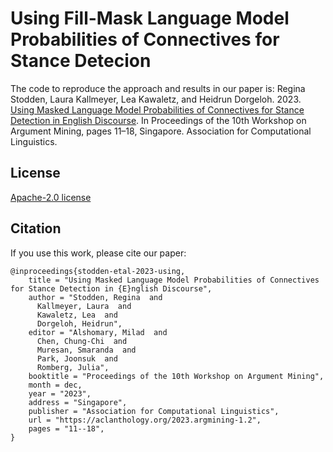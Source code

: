 # Using Fill-Mask Language Model Probabilities of Connectives for Stance Detecion

The code to reproduce the approach and results in our paper is: Regina Stodden, Laura Kallmeyer, Lea Kawaletz, and Heidrun Dorgeloh. 2023. [Using Masked Language Model Probabilities of Connectives for Stance Detection in English Discourse](https://aclanthology.org/2023.argmining-1.2/). In Proceedings of the 10th Workshop on Argument Mining, pages 11–18, Singapore. Association for Computational Linguistics.

## License
[Apache-2.0 license](LICENSE)


## Citation
If you use this work, please cite our paper:


```
@inproceedings{stodden-etal-2023-using,
    title = "Using Masked Language Model Probabilities of Connectives for Stance Detection in {E}nglish Discourse",
    author = "Stodden, Regina  and
      Kallmeyer, Laura  and
      Kawaletz, Lea  and
      Dorgeloh, Heidrun",
    editor = "Alshomary, Milad  and
      Chen, Chung-Chi  and
      Muresan, Smaranda  and
      Park, Joonsuk  and
      Romberg, Julia",
    booktitle = "Proceedings of the 10th Workshop on Argument Mining",
    month = dec,
    year = "2023",
    address = "Singapore",
    publisher = "Association for Computational Linguistics",
    url = "https://aclanthology.org/2023.argmining-1.2",
    pages = "11--18",
}

```
